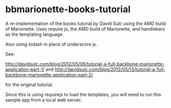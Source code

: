 bbmarionette-books-tutorial
===========================

A re-implementation of the books tutorial by David Sulc using the AMD build of Marionette. Uses require js, the AMD build of Marionette, and handlebars as the templating language.

Also using lodash in place of underscore js. 

See:

http://davidsulc.com/blog/2012/05/06/tutorial-a-full-backbone-marionette-application-part-1/
and
http://davidsulc.com/blog/2012/05/13/tutorial-a-full-backbone-marionette-application-part-2/

for the original tutorial.

Since this is using requirejs to load the templates, you will need to run this sample app from a local web server.
